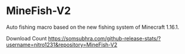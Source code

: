 # MineFish-V2
Auto fishing macro based on the new fishing system of Minecraft 1.16.1.



Download Count
https://somsubhra.com/github-release-stats/?username=nitro1231&repository=MineFish-V2
